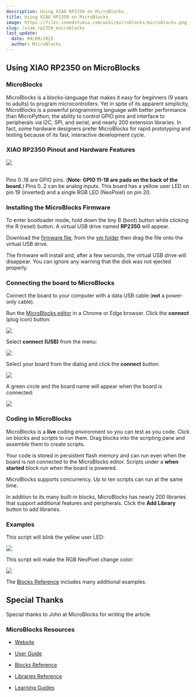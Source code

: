 ```yaml
---
description: Using XIAO RP2350 on MicroBlocks.
title: Using XIAO RP2350 on MicroBlocks
image: https://files.seeedstudio.com/wiki/microblocks/microblocks.png
slug: /xiao_rp2350_microblocks
last_update:
  date: 09/09/2025
  author: MicroBlocks
---
```


## Using XIAO RP2350 on MicroBlocks

### MicroBlocks

MicroBlocks is a blocks-language that makes it easy for beginners (9 years to adults) to program microcontrollers. Yet in spite of its apparent simplicity, MicroBlocks is a powerful programming language with better performance than MicroPython; the ability to control GPIO pins and interface to peripherals via I2C, SPI, and serial; and nearly 200 extension libraries. In fact, some hardware designers prefer MicroBlocks for rapid prototyping and testing because of its fast, interactive development cycle.

### XIAO RP2350 Pinout and Hardware Features

<div style={{textAlign:'center'}}><img src="https://files.seeedstudio.com/wiki/microblocks/xiao-rp2350-pinout.png" style={{width:600, height:'auto'}}/></div><br />

Pins 0..18 are GPIO pins. (**Note: GPIO 11-18 are pads on the back of the board.**)
Pins 0..2 can be analog inputs. This board has a yellow user LED on pin 19 (inverted)
and a single RGB LED (NeoPixel) on pin 20.

### Installing the MicroBlocks Firmware

To enter bootloader mode, hold down the tiny B (boot) button while clicking the R (reset) button. A virtual USB drive named **RP2350** will appear.

Download the [firmware file](https://microblocks.fun/downloads/latest/vm/vm_xiao_rp2350.uf2),
from the [vm folder](https://microblocks.fun/downloads/latest/vm)
then drag the file onto the virtual USB drive.

The firmware will install and, after a few seconds, the virtual USB drive will disappear.
You can ignore any warning that the disk was not ejected properly.

### Connecting the board to MicroBlocks

Connect the board to your computer with a data USB cable (**not** a power-only cable).

Run the [MicroBlocks editor](https://microblocks.fun/run/microblocks.html) in a Chrome or Edge browser.
Click the **connect** (plug icon) button:

<div style={{textAlign:'center'}}><img src="https://files.seeedstudio.com/wiki/microblocks/connect-button.png" style={{width:200, height:'auto'}}/></div>

Select **connect (USB)** from the menu:

<div style={{textAlign:'center'}}><img src="https://files.seeedstudio.com/wiki/microblocks/connect-menu.png" style={{width:200, height:'auto'}}/></div>

Select your board from the dialog and click the **connect** button:

<div style={{textAlign:'center'}}><img src="https://files.seeedstudio.com/wiki/microblocks/connect-dialog-rp2350.png" style={{width:200, height:'auto'}}/></div>

A green circle and the board name will appear when the board is connected:

<div style={{textAlign:'center'}}><img src="https://files.seeedstudio.com/wiki/microblocks/connected-rp2350.png" style={{width:200, height:'auto'}}/></div>

### Coding in MicroBlocks

MicroBlocks is a **live** coding environment so you can test as you code.
Click on blocks and scripts to run them.
Drag blocks into the scripting pane and assemble them to create scripts.

Your code is stored in persistent flash memory and can run even when the board is
not connected to the MicroBlocks editor.
Scripts under a **when started** block run when the board is powered.

MicroBlocks supports concurrency. Up to ten scripts can run at the same time.

In addition to its many built-in blocks, MicroBlocks has nearly 200 libraries
that support additional features and peripherals.
Click the **Add Library** button to add libraries.

### Examples

This script will blink the yellow user LED:

<div style={{textAlign:'center'}}><img src="https://files.seeedstudio.com/wiki/microblocks/xiao-blink.png" style={{width:200, height:'auto'}}/></div>

This script will make the RGB NeoPixel change color:

<div style={{textAlign:'center'}}><img src="https://files.seeedstudio.com/wiki/microblocks/xiao-rp2350-neopixel.png" style={{width:200, height:'auto'}}/></div>

The [Blocks Reference](https://wiki.microblocks.fun/en/reference_manual)
includes many additional examples.

## Special Thanks

Special thanks to John at MicroBlocks for writing the article.

### MicroBlocks Resources

- [Website](https://microblocks.fun)

- [User Guide](https://wiki.microblocks.fun/en/ide)

- [Blocks Reference](https://wiki.microblocks.fun/en/reference_manual)

- [Libraries Reference](https://wiki.microblocks.fun/en/libraries)

- [Learning Guides](https://learn.microblocks.fun)
